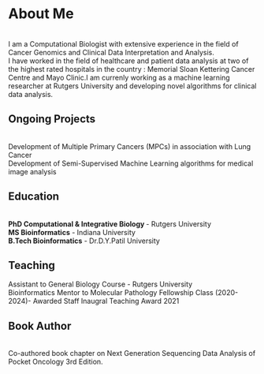 <H1>About Me </H1></br>
I am a Computational Biologist with extensive experience in the field of Cancer Genomics and Clinical Data Interpretation and Analysis.<br>
I have worked in the field of healthcare and patient data analysis at two of the highest rated hospitals in the country : Memorial Sloan Kettering Cancer Centre and Mayo Clinic.I am currenly working as a machine learning researcher at Rutgers University and developing novel algorithms for clinical data analysis.
<H2>Ongoing Projects</H2><br>
Development of Multiple Primary Cancers (MPCs) in association with Lung Cancer</br>
Development of Semi-Supervised Machine Learning algorithms for medical image analysis<br>


<H2>Education</H2><br>
<b>PhD Computational & Integrative Biology </b> - Rutgers University</br>
<b>MS Bioinformatics</b> - Indiana University<br>
<b>B.Tech Bioinformatics</b> - Dr.D.Y.Patil University

<H2>Teaching</H2>
Assistant to General Biology Course - Rutgers University <br>
Bioinformatics Mentor to Molecular Pathology Fellowship Class (2020-2024)- Awarded Staff Inaugral Teaching Award 2021

<H2>Book Author </H2><br>
Co-authored book chapter on Next Generation Sequencing Data Analysis of Pocket Oncology 3rd Edition.

